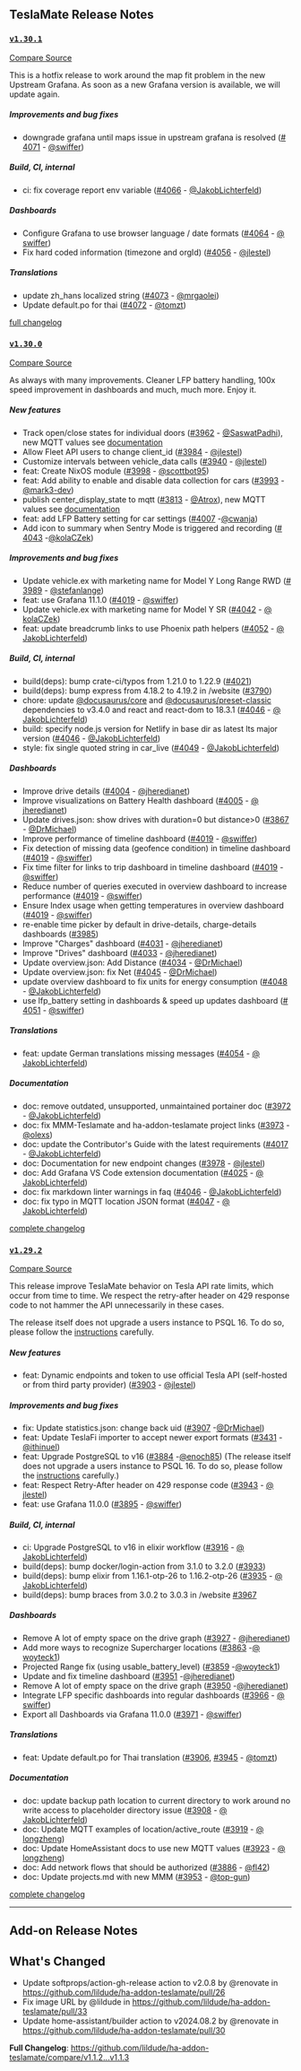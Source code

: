 ## TeslaMate Release Notes

### [`v1.30.1`](https://togithub.com/teslamate-org/teslamate/releases/tag/v1.30.1)

[Compare Source](https://togithub.com/teslamate-org/teslamate/compare/v1.30.0...v1.30.1)

This is a hotfix release to work around the map fit problem in the new Upstream Grafana. As soon as a new Grafana version is available, we will update again.

##### Improvements and bug fixes

-   downgrade grafana until maps issue in upstream grafana is resolved ([#&#8203;4071](https://togithub.com/teslamate-org/teslamate/issues/4071) - [@&#8203;swiffer](https://togithub.com/swiffer))

##### Build, CI, internal

-   ci: fix coverage report env variable ([#&#8203;4066](https://togithub.com/teslamate-org/teslamate/issues/4066) - [@&#8203;JakobLichterfeld](https://togithub.com/JakobLichterfeld))

##### Dashboards

-   Configure Grafana to use browser language / date formats ([#&#8203;4064](https://togithub.com/teslamate-org/teslamate/issues/4064) - [@&#8203;swiffer](https://togithub.com/swiffer))
-   Fix hard coded information (timezone and orgId) ([#&#8203;4056](https://togithub.com/teslamate-org/teslamate/issues/4056) - [@&#8203;jlestel](https://togithub.com/jlestel))

##### Translations

-   update zh_hans localized string ([#&#8203;4073](https://togithub.com/teslamate-org/teslamate/issues/4073) - [@&#8203;mrgaolei](https://togithub.com/mrgaolei))
-   Update default.po for thai ([#&#8203;4072](https://togithub.com/teslamate-org/teslamate/issues/4072) - [@&#8203;tomzt](https://togithub.com/tomzt))

[full changelog](https://togithub.com/teslamate-org/teslamate/compare/v1.30.0...v1.30.1)

### [`v1.30.0`](https://togithub.com/teslamate-org/teslamate/releases/tag/v1.30.0)

[Compare Source](https://togithub.com/teslamate-org/teslamate/compare/v1.29.2...v1.30.0)

As always with many improvements. Cleaner LFP battery handling, 100x speed improvement in dashboards and much, much more. Enjoy it.

##### New features

-   Track open/close states for individual doors ([#&#8203;3962](https://togithub.com/teslamate-org/teslamate/issues/3962) - [@&#8203;SaswatPadhi](https://togithub.com/SaswatPadhi)), new MQTT values see [documentation](https://docs.teslamate.org/docs/integrations/mqtt)
-   Allow Fleet API users to change client_id ([#&#8203;3984](https://togithub.com/teslamate-org/teslamate/issues/3984) - [@&#8203;jlestel](https://togithub.com/jlestel))
-   Customize intervals between vehicle_data calls ([#&#8203;3940](https://togithub.com/teslamate-org/teslamate/issues/3940) - [@&#8203;jlestel](https://togithub.com/jlestel))
-   feat: Create NixOS module ([#&#8203;3998](https://togithub.com/teslamate-org/teslamate/issues/3998) - [@&#8203;scottbot95](https://togithub.com/scottbot95))
-   feat: Add ability to enable and disable data collection for cars ([#&#8203;3993](https://togithub.com/teslamate-org/teslamate/issues/3993) - [@&#8203;mark3-dev](https://togithub.com/mark3-dev))
-   publish center_display_state to mqtt ([#&#8203;3813](https://togithub.com/teslamate-org/teslamate/issues/3813) - [@&#8203;Atrox](https://togithub.com/Atrox)), new MQTT values see [documentation](https://docs.teslamate.org/docs/integrations/mqtt)
-   feat: add LFP Battery setting for car settings ([#&#8203;4007](https://togithub.com/teslamate-org/teslamate/issues/4007) -[@&#8203;cwanja](https://togithub.com/cwanja))
-   Add icon to summary when Sentry Mode is triggered and recording ([#&#8203;4043](https://togithub.com/teslamate-org/teslamate/issues/4043) -[@&#8203;kolaCZek](https://togithub.com/kolaCZek))

##### Improvements and bug fixes

-   Update vehicle.ex with marketing name for Model Y Long Range RWD ([#&#8203;3989](https://togithub.com/teslamate-org/teslamate/issues/3989) - [@&#8203;stefanlange](https://togithub.com/stefanlange))
-   feat: use Grafana 11.1.0 ([#&#8203;4019](https://togithub.com/teslamate-org/teslamate/issues/4019) - [@&#8203;swiffer](https://togithub.com/swiffer))
-   Update vehicle.ex with marketing name for Model Y SR ([#&#8203;4042](https://togithub.com/teslamate-org/teslamate/issues/4042) - [@&#8203;kolaCZek](https://togithub.com/kolaCZek))
-   feat: update breadcrumb links to use Phoenix path helpers ([#&#8203;4052](https://togithub.com/teslamate-org/teslamate/issues/4052) - [@&#8203;JakobLichterfeld](https://togithub.com/JakobLichterfeld))

##### Build, CI, internal

-   build(deps): bump crate-ci/typos from 1.21.0 to 1.22.9 ([#&#8203;4021](https://togithub.com/teslamate-org/teslamate/issues/4021))
-   build(deps): bump express from 4.18.2 to 4.19.2 in /website ([#&#8203;3790](https://togithub.com/teslamate-org/teslamate/issues/3790))
-   chore: update [@&#8203;docusaurus/core](https://togithub.com/docusaurus/core) and [@&#8203;docusaurus/preset-classic](https://togithub.com/docusaurus/preset-classic) dependencies to v3.4.0 and react and react-dom to 18.3.1 ([#&#8203;4046](https://togithub.com/teslamate-org/teslamate/issues/4046) - [@&#8203;JakobLichterfeld](https://togithub.com/JakobLichterfeld))
-   build: specify node.js version for Netlify in base dir as latest lts major version ([#&#8203;4046](https://togithub.com/teslamate-org/teslamate/issues/4046) - [@&#8203;JakobLichterfeld](https://togithub.com/JakobLichterfeld))
-   style: fix single quoted string in car_live ([#&#8203;4049](https://togithub.com/teslamate-org/teslamate/issues/4049) - [@&#8203;JakobLichterfeld](https://togithub.com/JakobLichterfeld))

##### Dashboards

-   Improve drive details ([#&#8203;4004](https://togithub.com/teslamate-org/teslamate/issues/4004) - [@&#8203;jheredianet](https://togithub.com/jheredianet))
-   Improve visualizations on Battery Health dashboard ([#&#8203;4005](https://togithub.com/teslamate-org/teslamate/issues/4005) - [@&#8203;jheredianet](https://togithub.com/jheredianet))
-   Update drives.json: show drives with duration=0 but distance>0 ([#&#8203;3867](https://togithub.com/teslamate-org/teslamate/issues/3867) - [@&#8203;DrMichael](https://togithub.com/DrMichael))
-   Improve performance of timeline dashboard ([#&#8203;4019](https://togithub.com/teslamate-org/teslamate/issues/4019) - [@&#8203;swiffer](https://togithub.com/swiffer))
-   Fix detection of missing data (geofence condition) in timeline dashboard ([#&#8203;4019](https://togithub.com/teslamate-org/teslamate/issues/4019) - [@&#8203;swiffer](https://togithub.com/swiffer))
-   Fix time filter for links to trip dashboard in timeline dashboard ([#&#8203;4019](https://togithub.com/teslamate-org/teslamate/issues/4019) - [@&#8203;swiffer](https://togithub.com/swiffer))
-   Reduce number of queries executed in overview dashboard to increase performance ([#&#8203;4019](https://togithub.com/teslamate-org/teslamate/issues/4019) - [@&#8203;swiffer](https://togithub.com/swiffer))
-   Ensure Index usage when getting temperatures in overview dashboard ([#&#8203;4019](https://togithub.com/teslamate-org/teslamate/issues/4019) - [@&#8203;swiffer](https://togithub.com/swiffer))
-   re-enable time picker by default in drive-details, charge-details dashboards ([#&#8203;3985](https://togithub.com/teslamate-org/teslamate/issues/3985))
-   Improve "Charges" dashboard ([#&#8203;4031](https://togithub.com/teslamate-org/teslamate/issues/4031) - [@&#8203;jheredianet](https://togithub.com/jheredianet))
-   Improve "Drives" dashboard ([#&#8203;4033](https://togithub.com/teslamate-org/teslamate/issues/4033) - [@&#8203;jheredianet](https://togithub.com/jheredianet))
-   Update overview.json: Add Distance ([#&#8203;4034](https://togithub.com/teslamate-org/teslamate/issues/4034) - [@&#8203;DrMichael](https://togithub.com/DrMichael))
-   Update overview.json: fix Net ([#&#8203;4045](https://togithub.com/teslamate-org/teslamate/issues/4045) - [@&#8203;DrMichael](https://togithub.com/DrMichael))
-   update overview dashboard to fix units for energy consumption ([#&#8203;4048](https://togithub.com/teslamate-org/teslamate/issues/4048) - [@&#8203;JakobLichterfeld](https://togithub.com/JakobLichterfeld))
-   use lfp_battery setting in dashboards & speed up updates dashboard ([#&#8203;4051](https://togithub.com/teslamate-org/teslamate/issues/4051) - [@&#8203;swiffer](https://togithub.com/swiffer))

##### Translations

-   feat: update German translations missing messages ([#&#8203;4054](https://togithub.com/teslamate-org/teslamate/issues/4054) - [@&#8203;JakobLichterfeld](https://togithub.com/JakobLichterfeld))

##### Documentation

-   doc: remove outdated, unsupported, unmaintained portainer doc ([#&#8203;3972](https://togithub.com/teslamate-org/teslamate/issues/3972) - [@&#8203;JakobLichterfeld](https://togithub.com/JakobLichterfeld))
-   doc: fix MMM-Teslamate and ha-addon-teslamate project links ([#&#8203;3973](https://togithub.com/teslamate-org/teslamate/issues/3973) - [@&#8203;olexs](https://togithub.com/olexs))
-   doc: update the Contributor's Guide with the latest requirements ([#&#8203;4017](https://togithub.com/teslamate-org/teslamate/issues/4017) - [@&#8203;JakobLichterfeld](https://togithub.com/JakobLichterfeld))
-   doc: Documentation for new endpoint changes ([#&#8203;3978](https://togithub.com/teslamate-org/teslamate/issues/3978) - [@&#8203;jlestel](https://togithub.com/jlestel))
-   doc: Add Grafana VS Code extension documentation ([#&#8203;4025](https://togithub.com/teslamate-org/teslamate/issues/4025) - [@&#8203;JakobLichterfeld](https://togithub.com/JakobLichterfeld))
-   doc: fix markdown linter warnings in faq ([#&#8203;4046](https://togithub.com/teslamate-org/teslamate/issues/4046) - [@&#8203;JakobLichterfeld](https://togithub.com/JakobLichterfeld))
-   doc: fix typo in MQTT location JSON format ([#&#8203;4047](https://togithub.com/teslamate-org/teslamate/issues/4047) - [@&#8203;JakobLichterfeld](https://togithub.com/JakobLichterfeld))

[complete changelog](https://togithub.com/teslamate-org/teslamate/compare/v1.29.2...v1.30.0)

### [`v1.29.2`](https://togithub.com/teslamate-org/teslamate/releases/tag/v1.29.2)

[Compare Source](https://togithub.com/teslamate-org/teslamate/compare/v1.29.1...v1.29.2)

This release improve TeslaMate behavior on Tesla API rate limits, which occur from time to time. We respect the retry-after header on 429 response code to not hammer the API unnecessarily in these cases.

The release itself does not upgrade a users instance to PSQL 16. To do so, please follow the [instructions](https://docs.teslamate.org/docs/maintenance/upgrading_postgres) carefully.

##### New features

-   feat: Dynamic endpoints and token to use official Tesla API (self-hosted or from third party provider) ([#&#8203;3903](https://togithub.com/teslamate-org/teslamate/issues/3903) - [@&#8203;jlestel](https://togithub.com/jlestel))

##### Improvements and bug fixes

-   fix: Update statistics.json: change back uid ([#&#8203;3907](https://togithub.com/teslamate-org/teslamate/issues/3907) -[@&#8203;DrMichael](https://togithub.com/DrMichael))
-   feat: Update TeslaFi importer to accept newer export formats ([#&#8203;3431](https://togithub.com/teslamate-org/teslamate/issues/3431) - [@&#8203;ithinuel](https://togithub.com/ithinuel))
-   feat: Upgrade PostgreSQL to v16 ([#&#8203;3884](https://togithub.com/teslamate-org/teslamate/issues/3884) -[@&#8203;enoch85](https://togithub.com/enoch85)) (The release itself does not upgrade a users instance to PSQL 16. To do so, please follow the [instructions](https://docs.teslamate.org/docs/maintenance/upgrading_postgres) carefully.)
-   feat: Respect Retry-After header on 429 response code ([#&#8203;3943](https://togithub.com/teslamate-org/teslamate/issues/3943) - [@&#8203;jlestel](https://togithub.com/jlestel))
-   feat: use Grafana 11.0.0 ([#&#8203;3895](https://togithub.com/teslamate-org/teslamate/issues/3895) - [@&#8203;swiffer](https://togithub.com/swiffer))

##### Build, CI, internal

-   ci: Upgrade PostgreSQL to v16 in elixir workflow ([#&#8203;3916](https://togithub.com/teslamate-org/teslamate/issues/3916) - [@&#8203;JakobLichterfeld](https://togithub.com/JakobLichterfeld))
-   build(deps): bump docker/login-action from 3.1.0 to 3.2.0 ([#&#8203;3933](https://togithub.com/teslamate-org/teslamate/issues/3933))
-   build(deps): bump elixir from 1.16.1-otp-26 to 1.16.2-otp-26 ([#&#8203;3935](https://togithub.com/teslamate-org/teslamate/issues/3935) - [@&#8203;JakobLichterfeld](https://togithub.com/JakobLichterfeld))
-   build(deps): bump braces from 3.0.2 to 3.0.3 in /website [#&#8203;3967](https://togithub.com/teslamate-org/teslamate/issues/3967)

##### Dashboards

-   Remove A lot of empty space on the drive graph ([#&#8203;3927](https://togithub.com/teslamate-org/teslamate/issues/3927) - [@&#8203;jheredianet](https://togithub.com/jheredianet))
-   Add more ways to recognize Supercharger locations ([#&#8203;3863](https://togithub.com/teslamate-org/teslamate/issues/3863) -[@&#8203;woyteck1](https://togithub.com/woyteck1))
-   Projected Range fix (using usable_battery_level) ([#&#8203;3859](https://togithub.com/teslamate-org/teslamate/issues/3859) -[@&#8203;woyteck1](https://togithub.com/woyteck1))
-   Update and fix timeline dashboard ([#&#8203;3951](https://togithub.com/teslamate-org/teslamate/issues/3951) -[@&#8203;jheredianet](https://togithub.com/jheredianet))
-   Remove A lot of empty space on the drive graph ([#&#8203;3950](https://togithub.com/teslamate-org/teslamate/issues/3950) -[@&#8203;jheredianet](https://togithub.com/jheredianet))
-   Integrate LFP specific dashboards into regular dashboards ([#&#8203;3966](https://togithub.com/teslamate-org/teslamate/issues/3966) - [@&#8203;swiffer](https://togithub.com/swiffer))
-   Export all Dashboards via Grafana 11.0.0 ([#&#8203;3971](https://togithub.com/teslamate-org/teslamate/issues/3971) - [@&#8203;swiffer](https://togithub.com/swiffer))

##### Translations

-   feat: Update default.po for Thai translation ([#&#8203;3906](https://togithub.com/teslamate-org/teslamate/issues/3906), [#&#8203;3945](https://togithub.com/teslamate-org/teslamate/issues/3945) - [@&#8203;tomzt](https://togithub.com/tomzt))

##### Documentation

-   doc: update backup path location to current directory to work around no write access to placeholder directory issue ([#&#8203;3908](https://togithub.com/teslamate-org/teslamate/issues/3908) - [@&#8203;JakobLichterfeld](https://togithub.com/JakobLichterfeld))
-   doc: Update MQTT examples of location/active_route ([#&#8203;3919](https://togithub.com/teslamate-org/teslamate/issues/3919) - [@&#8203;longzheng](https://togithub.com/longzheng))
-   doc: Update HomeAssistant docs to use new MQTT values ([#&#8203;3923](https://togithub.com/teslamate-org/teslamate/issues/3923) - [@&#8203;longzheng](https://togithub.com/longzheng))
-   doc: Add network flows that should be authorized ([#&#8203;3886](https://togithub.com/teslamate-org/teslamate/issues/3886) - [@&#8203;fl42](https://togithub.com/fl42))
-   doc: Update projects.md with new MMM ([#&#8203;3953](https://togithub.com/teslamate-org/teslamate/issues/3953) - [@&#8203;top-gun](https://togithub.com/top-gun))

[complete changelog](https://togithub.com/teslamate-org/teslamate/compare/v1.29.1...v1.29.2)

---

## Add-on Release Notes




## What's Changed
* Update softprops/action-gh-release action to v2.0.8 by @renovate in https://github.com/lildude/ha-addon-teslamate/pull/26
* Fix image URL by @lildude in https://github.com/lildude/ha-addon-teslamate/pull/33
* Update home-assistant/builder action to v2024.08.2 by @renovate in https://github.com/lildude/ha-addon-teslamate/pull/30


**Full Changelog**: https://github.com/lildude/ha-addon-teslamate/compare/v1.1.2...v1.1.3
